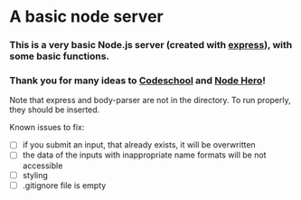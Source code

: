 # A basic node server
### This is a very basic Node.js server (created with [express](https://expressjs.com/)), with some basic functions.
### Thank you for many ideas to [Codeschool](https://www.codeschool.com/) and [Node Hero](https://blog.risingstack.com/node-hero-tutorial-getting-started-with-node-js/)!
Note that express and body-parser are not in the directory. To run properly, they should be inserted.

Known issues to fix:
- [ ] if you submit an input, that already exists, it will be overwritten
- [ ] the data of the inputs with inappropriate name formats will be not accessible
- [ ] styling
- [ ] .gitignore file is empty
